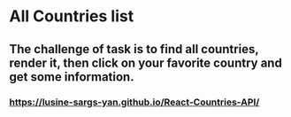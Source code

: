 # All Countries list
## The challenge of task is to find all countries, render it, then click on your favorite country and get some information.
###  https://lusine-sargs-yan.github.io/React-Countries-API/